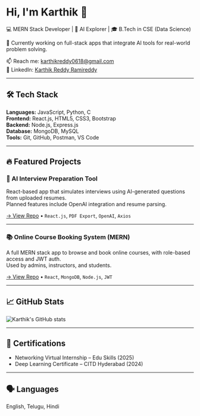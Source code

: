 # Hi, I'm Karthik 👋

💻 MERN Stack Developer | 🤖 AI Explorer | 🎓 B.Tech in CSE (Data Science)

🚀 Currently working on full-stack apps that integrate AI tools for real-world problem solving.

📫 Reach me: karthikreddy0618@gmail.com  
🔗 LinkedIn: [Karthik Reddy Ramireddy](https://www.linkedin.com/in/karthik-reddy-ramireddy-b743a9349)

---
## 🛠️ Tech Stack

**Languages:** JavaScript, Python, C  
**Frontend:** React.js, HTML5, CSS3, Bootstrap  
**Backend:** Node.js, Express.js  
**Database:** MongoDB, MySQL  
**Tools:** Git, GitHub, Postman, VS Code  

---

## 🔥 Featured Projects

### 🧠 AI Interview Preparation Tool
React-based app that simulates interviews using AI-generated questions from uploaded resumes.  
Planned features include OpenAI integration and resume parsing.

[→ View Repo](#) • `React.js`, `PDF Export`, `OpenAI`, `Axios`

---

### 📚 Online Course Booking System (MERN)
A full MERN stack app to browse and book online courses, with role-based access and JWT auth.  
Used by admins, instructors, and students.

[→ View Repo](#) • `React`, `MongoDB`, `Node.js`, `JWT`

---

## 📈 GitHub Stats

![Karthik's GitHub stats](https://github-readme-stats.vercel.app/api?username=kar207&show_icons=true&theme=radical)


---

## 🏅 Certifications
- Networking Virtual Internship – Edu Skills (2025)  
- Deep Learning Certificate – CITD Hyderabad (2024)

---

## 🗣️ Languages
English, Telugu, Hindi
